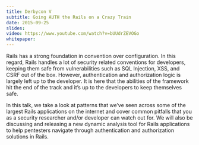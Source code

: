 ```yaml
---
title: Derbycon V
subtitle: Going AUTH the Rails on a Crazy Train
date: 2015-09-25
slides: 
video: https://www.youtube.com/watch?v=bUUdrZEVOGo
whitepaper: 
---
```


Rails has a strong foundation in convention over configuration. In this regard, Rails handles a lot of security related conventions for developers, keeping them safe from vulnerabilities such as SQL Injection, XSS, and CSRF out of the box. However, authentication and authorization logic is largely left up to the developer. It is here that the abilities of the framework hit the end of the track and it’s up to the developers to keep themselves safe. 

In this talk, we take a look at patterns that we’ve seen across some of the largest Rails applications on the internet and cover common pitfalls that you as a security researcher and/or developer can watch out for. We will also be discussing and releasing a new dynamic analysis tool for Rails applications to help pentesters navigate through authentication and authorization solutions in Rails.
